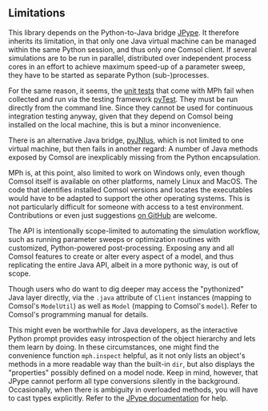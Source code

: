 ﻿Limitations
-----------

This library depends on the Python-to-Java bridge [JPype][jpype-repo].
It therefore inherits its limitation, in that only one Java virtual
machine can be managed within the same Python session, and thus only
one Comsol client. If several simulations are to be run in parallel,
distributed over independent process cores in an effort to achieve
maximum speed-up of a parameter sweep, they have to be started as
separate Python (sub-)processes.

For the same reason, it seems, the [unit tests][mph-tests] that
come with MPh fail when collected and run via the testing framework
[pyTest][pytest-docs]. They must be run directly from the command
line. Since they cannot be used for continuous integration testing
anyway, given that they depend on Comsol being installed on the local
machine, this is but a minor inconvenience.

There is an alternative Java bridge, [pyJNIus][jnius-repo], which is
not limited to one virtual machine, but then fails in another regard:
A number of Java methods exposed by Comsol are inexplicably missing
from the Python encapsulation.

MPh is, at this point, also limited to work on Windows only, even
though Comsol itself is available on other platforms, namely Linux
and MacOS. The code that identifies installed Comsol versions and
locates the executables would have to be adapted to support the
other operating systems. This is not particularly difficult for
someone with access to a test environment. Contributions or even
just suggestions [on GitHub][mph-repo] are welcome.

The API is intentionally scope-limited to automating the simulation
workflow, such as running parameter sweeps or optimization routines
with customized, Python-powered post-processing. Exposing any and all
Comsol features to create or alter every aspect of a model, and thus
replicating the entire Java API, albeit in a more pythonic way, is out
of scope.

Though users who do want to dig deeper may access the "pythonized"
Java layer directly, via the `.java` attribute of `Client` instances
(mapping to Comsol's `ModelUtil`) as well as `Model` (mapping to
Comsol's `model`). Refer to Comsol's programming manual for details.

This might even be worthwhile for Java developers, as the interactive
Python prompt provides easy introspection of the object hierarchy and
lets them learn by doing. In these circumstances, one might find the
convenience function `mph.inspect` helpful, as it not only lists an
object's methods in a more readable way than the built-in `dir`, but
also displays the "properties" possibly defined on a model node. Keep
in mind, however, that JPype cannot perform all type conversions
silently in the background. Occasionally, when there is ambiguity in
overloaded methods, you will have to cast types explicitly. Refer to
the [JPype documentation][jpype-docs] for help.


[mph-repo]:    https://github.com/john-hennig/mph
[mph-tests]:   https://github.com/John-Hennig/mph/tree/master/tests
[jpype-repo]:  https://github.com/jpype-project/jpype
[jpype-docs]:  https://jpype.readthedocs.io
[jnius-repo]:  https://github.com/kivy/pyjnius
[jnius-docs]:  https://pyjnius.readthedocs.io
[pytest-docs]: https://docs.pytest.org
